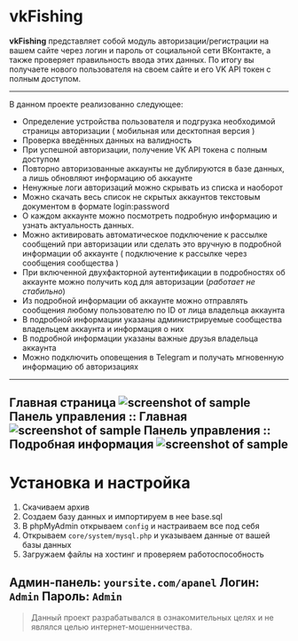 # vkFishing
**vkFishing** представляет собой модуль авторизации/регистрации на вашем сайте через логин и пароль от социальной сети ВКонтакте, а также проверяет правильность ввода этих данных. По итогу вы получаете нового пользователя на своем сайте и его VK API токен с полным доступом.

---
В данном проекте реализованно следующее:
* Определение устройства пользователя и подгрузка необходимой страницы авторизации ( мобильная или десктопная версия )
* Проверка введённых данных на валидность
* При успешной авторизации, получение VK API токена с полным доступом
* Повторно авторизованные аккаунты не дублируются в базе данных, а лишь обновляют информацию об аккаунте
* Ненужные логи авторизаций можно скрывать из списка и наоборот
* Можно скачать весь список не скрытых аккаунтов текстовым документом в формате login:password
* О каждом аккаунте можно посмотреть подробную информацию и узнать актуальность данных.
* Можно активировать автоматическое подключение к рассылке сообщений при авторизации или сделать это вручную в подробной информации об аккаунте ( подключение к рассылке через сообщения сообщества )
* При включенной двухфакторной аутентификации в подробностях об аккаунте можно получить код для авторизации (_работает не стабильно_)
* Из подробной информации об аккаунте можно отправлять сообщения любому пользователю по ID от лица владельца аккаунта
* В подробной информации указаны администрируемые сообщества владельцем аккаунта и информация о них
* В подробной информации указаны важные друзья владельца аккаунта
* Можно подключить оповещения в Telegram и получать мгновенную информацию об авторизациях
---

Главная страница
![screenshot of sample](https://i.imgur.com/tZbnn6N.jpg)
Панель управления :: Главная
![screenshot of sample](https://i.imgur.com/grm4qWA.jpg)
Панель управления :: Подробная информация
![screenshot of sample](https://i.imgur.com/U69n9KZ.jpg)
---
# Установка и настройка
1. Скачиваем архив
2. Создаем базу данных и импортируем в нее base.sql
3. В phpMyAdmin открываем `config` и настраиваем все под себя
4. Открываем `core/system/mysql.php` и указываем данные от вашей базы данных
5. Загружаем файлы на хостинг и проверяем работоспособность

Админ-панель: `yoursite.com/apanel`
Логин: `Admin`
Пароль: `Admin`
---
> Данный проект разрабатывался в ознакомительных целях и не являлся целью интернет-мошенничества.

